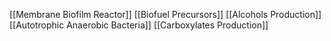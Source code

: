 [[Membrane Biofilm Reactor]]
[[Biofuel Precursors]]
[[Alcohols Production]]
[[Autotrophic Anaerobic Bacteria]]
[[Carboxylates Production]]
